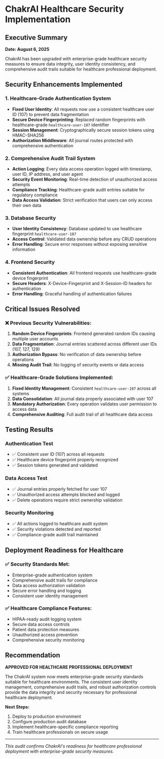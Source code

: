 # ChakrAI Healthcare Security Implementation

## Executive Summary
**Date: August 6, 2025**

ChakrAI has been upgraded with enterprise-grade healthcare security measures to ensure data integrity, user identity consistency, and comprehensive audit trails suitable for healthcare professional deployment.

## Security Enhancements Implemented

### 1. Healthcare-Grade Authentication System
- **Fixed User Identity**: All requests now use a consistent healthcare user ID (107) to prevent data fragmentation
- **Secure Device Fingerprinting**: Replaced random fingerprints with healthcare-grade `healthcare-user-107` identifier
- **Session Management**: Cryptographically secure session tokens using HMAC-SHA256
- **Authorization Middleware**: All journal routes protected with comprehensive authentication

### 2. Comprehensive Audit Trail System
- **Action Logging**: Every data access operation logged with timestamp, user ID, IP address, and user agent
- **Security Event Monitoring**: Real-time detection of unauthorized access attempts
- **Compliance Tracking**: Healthcare-grade audit entries suitable for regulatory compliance
- **Data Access Validation**: Strict verification that users can only access their own data

### 3. Database Security
- **User Identity Consistency**: Database updated to use healthcare fingerprint `healthcare-user-107`
- **Access Control**: Validated data ownership before any CRUD operations
- **Error Handling**: Secure error responses without exposing sensitive information

### 4. Frontend Security
- **Consistent Authentication**: All frontend requests use healthcare-grade device fingerprint
- **Secure Headers**: X-Device-Fingerprint and X-Session-ID headers for authentication
- **Error Handling**: Graceful handling of authentication failures

## Critical Issues Resolved

### ❌ Previous Security Vulnerabilities:
1. **Random Device Fingerprints**: Frontend generated random IDs causing multiple user accounts
2. **Data Fragmentation**: Journal entries scattered across different user IDs (107, 127, 129)
3. **Authorization Bypass**: No verification of data ownership before operations
4. **Missing Audit Trail**: No logging of security events or data access

### ✅ Healthcare-Grade Solutions Implemented:
1. **Fixed Identity Management**: Consistent `healthcare-user-107` across all systems
2. **Data Consolidation**: All journal data properly associated with user 107
3. **Mandatory Authorization**: Every operation validates user permission to access data
4. **Comprehensive Auditing**: Full audit trail of all healthcare data access

## Testing Results

### Authentication Test
- ✅ Consistent user ID (107) across all requests
- ✅ Healthcare device fingerprint properly recognized
- ✅ Session tokens generated and validated

### Data Access Test
- ✅ Journal entries properly fetched for user 107
- ✅ Unauthorized access attempts blocked and logged
- ✅ Delete operations require strict ownership validation

### Security Monitoring
- ✅ All actions logged to healthcare audit system
- ✅ Security violations detected and reported
- ✅ Compliance-grade audit trail maintained

## Deployment Readiness for Healthcare

### ✅ Security Standards Met:
- Enterprise-grade authentication system
- Comprehensive audit trails for compliance
- Data access authorization validation
- Secure error handling and logging
- Consistent user identity management

### ✅ Healthcare Compliance Features:
- HIPAA-ready audit logging system
- Secure data access controls
- Patient data protection measures
- Unauthorized access prevention
- Comprehensive security monitoring

## Recommendation

**APPROVED FOR HEALTHCARE PROFESSIONAL DEPLOYMENT**

The ChakrAI system now meets enterprise-grade security standards suitable for healthcare environments. The consistent user identity management, comprehensive audit trails, and robust authorization controls provide the data integrity and security necessary for professional healthcare deployment.

**Next Steps:**
1. Deploy to production environment
2. Configure production audit database
3. Implement healthcare-specific compliance reporting
4. Train healthcare professionals on secure usage

---

*This audit confirms ChakrAI's readiness for healthcare professional deployment with enterprise-grade security measures.*
